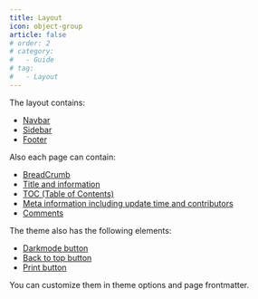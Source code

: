 ```yaml
---
title: Layout
icon: object-group
article: false
# order: 2
# category:
#   - Guide
# tag:
#   - Layout
---
```


The layout contains:

- [Navbar](https://theme-hope.vuejs.press/guide/layout/navbar.html)
- [Sidebar](https://theme-hope.vuejs.press/guide/layout/sidebar.html)
- [Footer](https://theme-hope.vuejs.press/guide/layout/footer.html)

Also each page can contain:

- [BreadCrumb](https://theme-hope.vuejs.press/guide/layout/breadcrumb.html)
- [Title and information](https://theme-hope.vuejs.press/guide/feature/page-info.html)
- [TOC (Table of Contents)](https://theme-hope.vuejs.press/guide/layout/page.html#header-list)
- [Meta information including update time and contributors](https://theme-hope.vuejs.press/guide/feature/meta.html)
- [Comments](https://theme-hope.vuejs.press/guide/feature/comment.html)

The theme also has the following elements:

- [Darkmode button](https://theme-hope.vuejs.press/guide/interface/darkmode.html)
- [Back to top button](https://theme-hope.vuejs.press/guide/interface/others.html#back-to-top-button)
- [Print button](https://theme-hope.vuejs.press/guide/interface/others.html#print-button)

You can customize them in theme options and page frontmatter.
